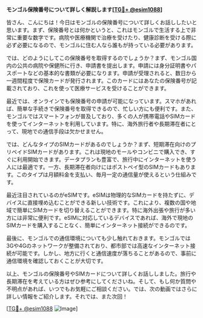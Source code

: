 **モンゴル保険番号について詳しく解説します[[TG💪+ @esim1088](https://t.me/s/esim1088)]**

皆さん、こんにちは！今日はモンゴルの保険番号について詳しくお話ししたいと思います。まず、保険番号とは何かというと、これはモンゴルで生活する上で非常に重要な数字です。病院や医療機関で治療を受けたり、健康診断を受ける際に必ず必要になるので、モンゴルに住む人なら誰もが持っている必要があります。

では、どのようにしてこの保険番号を取得するのでしょうか？まず、モンゴル国内の公共の病院や保健所に行き、申請書を提出します。申請には身分証明書やパスポートなどの基本的な書類が必要になります。申請が受理されると、数日から一週間程度で保険カードが発行されます。このカードにはあなたの保険番号が記載されており、これを使って医療サービスを受けることができます。

最近では、オンラインでも保険番号の申請が可能になっています。スマホがあれば、簡単な手続きで保険番号を取得できるので、忙しい方にも便利です。また、モンゴルではスマートフォンが普及しており、多くの人が携帯電話やSIMカードを使ってインターネットを利用しています。特に、海外旅行者や長期滞在者にとって、現地での通信手段は欠かせません。

では、どんなタイプのSIMカードがあるのでしょうか？まず、短期滞在向けのプリペイドSIMカードがあります。これは現地のモールやコンビニで購入でき、すぐに利用開始できます。データプランも豊富で、旅行中にインターネットを使う人には最適です。一方、長期滞在者向けにはポストペイ型のSIMカードもあります。このタイプは月額料金を支払い、毎月一定の通信量が使えるという仕組みです。

最近注目されているのがeSIMです。eSIMは物理的なSIMカードを持たずに、デバイスに直接埋め込むことができる新しい技術です。これにより、複数の国や地域で簡単にSIMカードを切り替えることができます。特に海外出張や旅行が多い方には非常に便利です。eSIMに対応しているデバイスであれば、海外で現地のSIMカードを購入することなく、簡単にインターネット接続ができるのです。

最後に、モンゴルでの通信環境についても少し触れておきます。モンゴルでは3Gや4Gのネットワークが整備されており、都市部では高速なインターネット接続が可能です。しかし、地方に行くと通信速度が落ちることがあるので、事前に通信環境を確認しておくことが大切です。

以上、モンゴルの保険番号やSIMカードについて詳しくお話ししました。旅行や長期滞在を考えている方はぜひ参考にしてくださいね。そして、もし何か質問や不明点があれば、いつでもお気軽にご相談ください。では、次の動画ではさらに詳しい情報をご紹介します。それでは、また次回！

[[TG💪+ @esim1088](https://t.me/s/esim1088) ![Image](https://i.postimg.cc/Y0z9fWf4/image.png)]